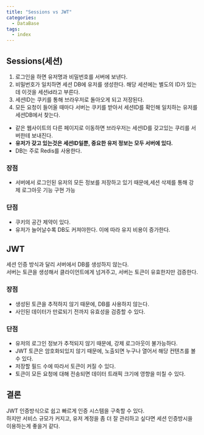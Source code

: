 ```yaml
---
title: "Sessions vs JWT"
categories:
  - DataBase
tags:
  - index
---
```


## Sessions(세션)

1. 로그인을 하면 유저명과 비밀번호를 서버에 보낸다.
2. 비밀번호가 일치하면 세션 DB에 유저를 생성한다. 해당 세션에는 별도의 ID가 있는데 이것을 세션id라고 부른다.
3. 세션ID는 쿠키를 통해 브라우저로 돌아오게 되고 저장된다.
4. 모든 요청이 들어올 때마다 서버는 쿠키를 받아서 세션ID를 확인해 일치하는 유저를 세션DB에서 찾는다.
   
- 같은 웹사이트의 다른 페이지로 이동하면 브라우저는 세션ID를 갖고있는 쿠리를 서버한테 보내진다.
- **유저가 갖고 있는것은 세션ID일뿐, 중요한 유저 정보는 모두 서버에 있다.**
- DB는 주로 Redis를 사용한다.

### **장점**
- 서버에서 로그인된 유저의 모든 정보를 저장하고 있기 때문에,세션 삭제를 통해 강제 로그아웃 기능 구현 가능

### **단점**
- 쿠키의 공간 제약이 있다.
- 유저가 늘어날수록 DB도 커져야한다. 이에 따라 유지 비용이 증가한다.

## JWT
세션 인증 방식과 달리 서버에서 DB를 생성하지 않는다.<br>
서버는 토큰을 생성해서 클라이언트에게 넘겨주고, 서버는 토큰이 유효한지만 검증한다.

### **장점**
- 생성된 토큰을 추적하지 않기 때문에, DB를 사용하지 않는다.
- 사인된 데이터가 만료되기 전까지 유효성을 검증할 수 있다.

### **단점**
- 유저의 로그인 정보가 추적되지 않기 때문에, 강제 로그아웃이 불가능하다.
- JWT 토큰은 암호화되있지 않기 때문에, 노출되면 누구나 열어서 해당 컨텐츠를 볼 수 있다.
- 저장할 필드 수에 따라서 토큰이 커질 수 있다.
- 토큰이 모든 요청에 대해 전송되면 데이터 트래픽 크기에 영향을 미칠 수 있다.

## 결론
JWT 인증방식으로 쉽고 빠르게 인증 시스템을 구축할 수 있다. <br>
하지만 서비스 규모가 커지고, 유저 계정을 좀 더 잘 관리하고 싶다면 세션 인증방시을 이용하는게 좋을거 같다.
